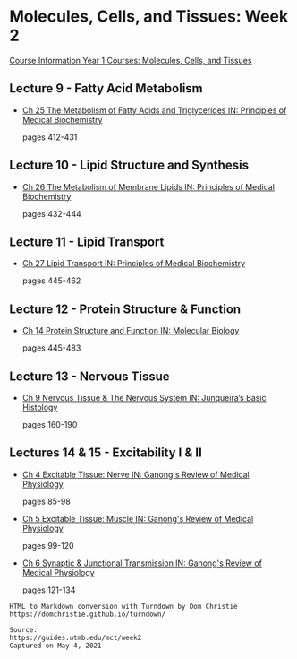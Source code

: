 # Molecules, Cells, and Tissues: Week 2

[Course Information Year 1 Courses: Molecules, Cells, and Tissues](/usmle/mct/course-information.md)

## Lecture 9 - Fatty Acid Metabolism

*   [Ch 25 The Metabolism of Fatty Acids and Triglycerides IN: Principles of Medical Biochemistry](http://libux.utmb.edu/login?url=https://www.clinicalkey.com/#!/content/book/3-s2.0-B9780323296168000256)
    
    pages 412-431
    

## Lecture 10 - Lipid Structure and Synthesis

*   [Ch 26 The Metabolism of Membrane Lipids IN: Principles of Medical Biochemistry](http://libux.utmb.edu/login?url=https://www.clinicalkey.com/#!/content/book/3-s2.0-B9780323296168000268)
    
    pages 432-444
    

## Lecture 11 - Lipid Transport

*   [Ch 27 Lipid Transport IN: Principles of Medical Biochemistry](http://libux.utmb.edu/login?url=https://www.clinicalkey.com/#!/content/book/3-s2.0-B978032329616800027X)
    
    pages 445-462
    

## Lecture 12 - Protein Structure & Function

*   [Ch 14 Protein Structure and Function IN: Molecular Biology](http://libux.utmb.edu/login?url=https://www.clinicalkey.com/#!/content/book/3-s2.0-B9780128132883000148)
    
    pages 445-483
    

## Lecture 13 - Nervous Tissue

*   [Ch 9 Nervous Tissue & The Nervous System IN: Junqueira’s Basic Histology](http://libux.utmb.edu/login?url=https://accessmedicine.mhmedical.com/content.aspx?bookid=2430&sectionid=190279231)
    
    pages 160-190
    

## Lectures 14 & 15 - Excitability I & II

*   [Ch 4 Excitable Tissue: Nerve IN: Ganong's Review of Medical Physiology](http://libux.utmb.edu/login?url=https://accessmedicine.mhmedical.com/content.aspx?bookid=2525&sectionid=204290778)
    
    pages 85-98
    
*   [Ch 5 Excitable Tissue: Muscle IN: Ganong's Review of Medical Physiology](http://libux.utmb.edu/login?url=https://accessmedicine.mhmedical.com/content.aspx?bookid=2525&sectionid=204290851)
    
    pages 99-120
    
*   [Ch 6 Synaptic & Junctional Transmission IN: Ganong's Review of Medical Physiology](http://libux.utmb.edu/login?url=https://accessmedicine.mhmedical.com/content.aspx?bookid=2525&sectionid=204290994)
    
    pages 121-134

```
HTML to Markdown conversion with Turndown by Dom Christie
https://domchristie.github.io/turndown/

Source:
https://guides.utmb.edu/mct/week2
Captured on May 4, 2021
```
